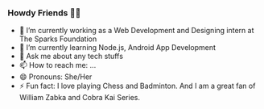 ### Howdy Friends 👋😉



- 🔭 I’m currently working as a Web Development and Designing intern at The Sparks Foundation
- 🌱 I’m currently learning Node.js, Android App Development
- 💬 Ask me about any tech stuffs
- 📫 How to reach me: ...
- 😄 Pronouns: She/Her
- ⚡ Fun fact: I love playing Chess and Badminton. And I am a great fan of William Zabka and Cobra Kai Series.

